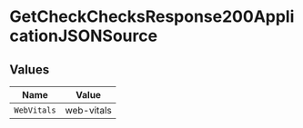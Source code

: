 # GetCheckChecksResponse200ApplicationJSONSource


## Values

| Name        | Value       |
| ----------- | ----------- |
| `WebVitals` | web-vitals  |